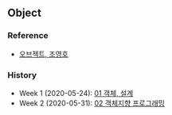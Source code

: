 ## Object

### Reference

- [오브젝트, 조영호](https://www.aladin.co.kr/shop/wproduct.aspx?ItemId=193681076&start=slayer)

### History

- Week 1 (2020-05-24): [01 객체, 설계](./object/20200524/01_object_design.md)
- Week 2 (2020-05-31): [02 객체지향 프로그래밍](./object/20200531_02_oop)


